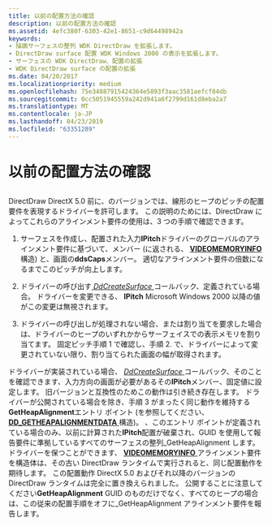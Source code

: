```yaml
---
title: 以前の配置方法の確認
description: 以前の配置方法の確認
ms.assetid: 4efc380f-6303-42e1-8651-c9d64498942a
keywords:
- 描画サーフェスの整列 WDK DirectDraw を拡張します。
- DirectDraw surface 配置 WDK Windows 2000 の表示を拡張します。
- サーフェスの WDK DirectDraw、配置の拡張
- WDK DirectDraw surface の配置の拡張
ms.date: 04/20/2017
ms.localizationpriority: medium
ms.openlocfilehash: 75e34887915424364e5893f3aac3581aefcf84db
ms.sourcegitcommit: 0cc5051945559a242d941a6f2799d161d8eba2a7
ms.translationtype: MT
ms.contentlocale: ja-JP
ms.lasthandoff: 04/23/2019
ms.locfileid: "63351289"
---
```

# <a name="review-of-the-older-alignment-method"></a>以前の配置方法の確認


## <span id="ddk_review_of_the_older_alignment_method_gg"></span><span id="DDK_REVIEW_OF_THE_OLDER_ALIGNMENT_METHOD_GG"></span>


DirectDraw DirectX 5.0 前に、のバージョンでは、線形のヒープのピッチの配置要件を表現するドライバーを許可します。 この説明のためには、DirectDraw によってこれらのアラインメント要件の使用は、3 つの手順で確認できます。

1.  サーフェスを作成し、配置された入力**lPitch**ドライバーのグローバルのアラインメント要件に基づいて、メンバー (に返される、 [ **VIDEOMEMORYINFO** ](https://msdn.microsoft.com/library/windows/hardware/ff570172)構造) と、画面の**ddsCaps**メンバー。 適切なアラインメント要件の倍数になるまでこのピッチが向上します。

2.  ドライバーの呼び出す[ *DdCreateSurface* ](https://msdn.microsoft.com/library/windows/hardware/ff549263)コールバック、定義されている場合。 ドライバーを変更できる、 **lPitch** Microsoft Windows 2000 以降の値がこの変更は無視されます。

3.  ドライバーの呼び出しが処理されない場合、または割り当てを要求した場合は、ドライバーのヒープのいずれかからサーフェイスでの表示メモリを割り当てます。 固定ピッチ手順 1 で確認し、手順 2. で、ドライバーによって変更されていない限り、割り当てられた画面の幅が取得されます。

ドライバーが実装されている場合、 [ *DdCreateSurface* ](https://msdn.microsoft.com/library/windows/hardware/ff549263)コールバック、そのことを確認できます、入力方向の画面が必要があるその**lPitch**メンバー、固定値に設定します。 旧バージョンと互換性のためこの動作は引き続き存在します。 ドライバーが公開されている場合を除き、手順 3 がまったく同じ動作を維持する**GetHeapAlignment**エントリ ポイント (を参照してください、 [ **DD\_GETHEAPALIGNMENTDATA** ](https://msdn.microsoft.com/library/windows/hardware/ff551572)構造)。 、このエントリ ポイントが定義されている場合のみ、以前に計算された**lPitch**配置が破棄され、GUID を使用して報告要件に準拠しているすべてのサーフェスの整列\_GetHeapAlignment します。 ドライバーを保つことができます、 [ **VIDEOMEMORYINFO** ](https://msdn.microsoft.com/library/windows/hardware/ff570172)アラインメント要件を構造体は、その古い DirectDraw ランタイムで実行されると、同じ配置動作を期待します。 この配置動作 DirectX 5.0 およびそれ以降のバージョンの DirectDraw ランタイムは完全に置き換えられました。 公開することに注意してください**GetHeapAlignment** GUID のものだけでなく、すべてのヒープの場合は、この従来の配置手順をオフに\_GetHeapAlignment アラインメント要件を報告します。

 

 





